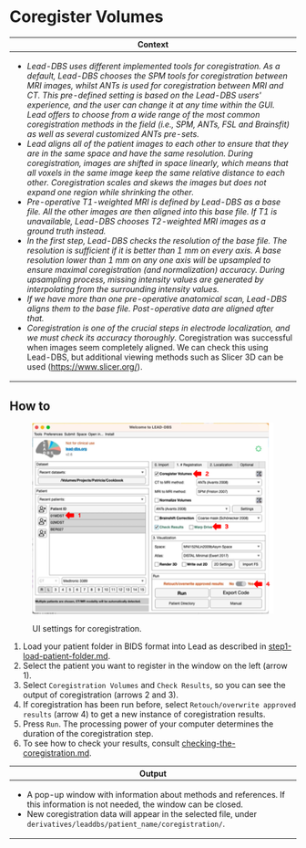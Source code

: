 # Coregister Volumes

| **Context**                                                                                                                                                                                                                                                                                                                                                                                                                                                                                                                                                                                                                                                                                                                                                                                                                                                                                                                                                                                                                                                                                                                                                                                                                                                                                                                                                                                                                                                                                                                                                                                                                                                                                                                                                                                                                                                                                                                                                                                                                                                                                                                     |
| ------------------------------------------------------------------------------------------------------------------------------------------------------------------------------------------------------------------------------------------------------------------------------------------------------------------------------------------------------------------------------------------------------------------------------------------------------------------------------------------------------------------------------------------------------------------------------------------------------------------------------------------------------------------------------------------------------------------------------------------------------------------------------------------------------------------------------------------------------------------------------------------------------------------------------------------------------------------------------------------------------------------------------------------------------------------------------------------------------------------------------------------------------------------------------------------------------------------------------------------------------------------------------------------------------------------------------------------------------------------------------------------------------------------------------------------------------------------------------------------------------------------------------------------------------------------------------------------------------------------------------------------------------------------------------------------------------------------------------------------------------------------------------------------------------------------------------------------------------------------------------------------------------------------------------------------------------------------------------------------------------------------------------------------------------------------------------------------------------------------------------- |
| <ul><li><em>Lead-DBS uses different implemented tools for coregistration. As a default, Lead-DBS chooses the SPM tools for coregistration between MRI images, whilst ANTs is used for coregistration between MRI and CT. This pre-defined setting is based on the Lead-DBS users' experience, and the user can change it at any time within the GUI. Lead offers to choose from a wide range of the most common coregistration methods in the field (i.e., SPM, ANTs, FSL and Brainsfit) as well as several customized ANTs pre-sets.</em></li><li><em>Lead aligns all of the patient images to each other to ensure that they are in the same space and have the same resolution. During coregistration, images are shifted in space linearly, which means that all voxels in the same image keep the same relative distance to each other. Coregistration scales and skews the images but does not expand one region while shrinking the other.</em> </li><li><em>Pre-operative T1-weighted MRI is defined by Lead-DBS as a base file. All the other images are then aligned into this base file. If T1 is unavailable, Lead-DBS chooses T2-weighted MRI images as a ground truth instead.</em></li><li><em>In the first step, Lead-DBS checks the resolution of the base file. The resolution is sufficient if it is better than 1 mm on every axis.  A base resolution lower than 1 mm on any one axis will be upsampled to ensure maximal coregistration (and normalization) accuracy. During upsampling process, missing intensity values are generated by interpolating from the surrounding intensity values.</em></li><li><em>If we have more than one pre-operative anatomical scan, Lead-DBS aligns them to the base file. Post-operative data are aligned after that.</em></li><li><em>Coregistration is one of the crucial steps in electrode localization, and we must check its accuracy thoroughly.</em> Coregistration was successful when images seem completely aligned. We can check this using Lead-DBS, but additional viewing methods such as Slicer 3D can be used (https://www.slicer.org/).</li></ul> |

## How to

<figure><img src="../../.gitbook/assets/UI_coregistration.png" alt=""><figcaption><p>UI settings for coregistration.</p></figcaption></figure>

1. Load your patient folder in BIDS format into Lead as described in [step1-load-patient-folder.md](../step1-load-patient-folder.md "mention").
2. Select the patient you want to register in the window on the left (arrow 1).
3. Select `Coregistration Volumes` and `Check Results`, so you can see the output of coregistration (arrows 2 and 3).&#x20;
4. If coregistration has been run before, select `Retouch/overwrite approved results` (arrow 4) to get a new instance of coregistration results.
5. Press `Run`. The processing power of your computer determines the duration of the coregistration step.&#x20;
6. To see how to check your results, consult [checking-the-coregistration.md](checking-the-coregistration.md "mention").

| **Output**                                                                                                                                                                                                                                                                           |
| ------------------------------------------------------------------------------------------------------------------------------------------------------------------------------------------------------------------------------------------------------------------------------------ |
| <ul><li>A pop-up window with information about methods and references. If this information is not needed, the window can be closed.</li><li>New coregistration data will appear in the selected file, under <code>derivatives/leaddbs/patient_name/coregistration/</code>.</li></ul> |
